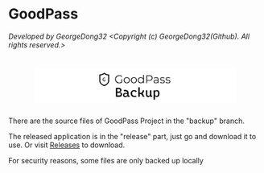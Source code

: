 # GoodPass
*Developed by GeorgeDong32 <Copyright (c) GeorgeDong32(Github). All rights reserved.>*
<h1 align="center">
  <img src="https://github.com/GeorgeDong32/GoodPass/blob/resource/Title%20Photo/GoodPass_backup.png" alt="GoodPass" width="400">
</h1>

There are the source files of GoodPass Project in the "backup" branch.

The released application is in the "release" part, just go and download it to use. Or visit [Releases](https://github.com/GeorgeDong32/GoodPass/releases) to download.

For security reasons, some files are only backed up locally
